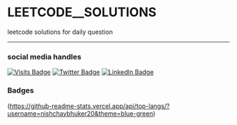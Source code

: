# LEETCODE__SOLUTIONS

leetcode solutions for daily question 


---
### social media handles
[![Visits Badge](https://badges.pufler.dev/visits/braydoncoyer/braydoncoyer)](https://leetcode.com/Nishchay21/)
[![Twitter Badge](https://img.shields.io/badge/Twitter-Profile-informational?style=flat&logo=twitter&logoColor=white&color=1CA2F1)](https://twitter.com/nishubhuker)
[![LinkedIn Badge](https://img.shields.io/badge/LinkedIn-Profile-informational?style=flat&logo=linkedin&logoColor=white&color=0D76A8)](https://www.linkedin.com/in/nishchay-bhuker-aba0831b8/)


### Badges
(https://github-readme-stats.vercel.app/api/top-langs/?username=nishchaybhuker20&theme=blue-green)
